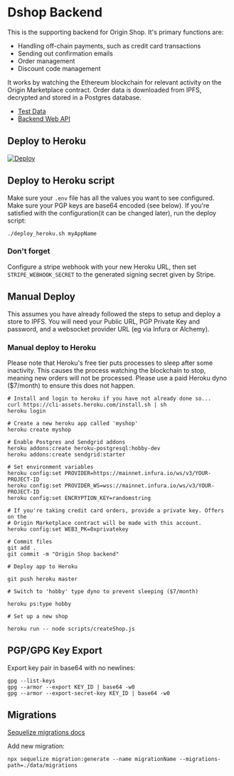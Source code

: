 # Dshop Backend

This is the supporting backend for Origin Shop. It's primary functions are:

- Handling off-chain payments, such as credit card transactions
- Sending out confirmation emails
- Order management
- Discount code management

It works by watching the Ethereum blockchain for relevant activity on the Origin
Marketplace contract. Order data is downloaded from IPFS, decrypted and stored
in a Postgres database.

- [Test Data](docs/index.md#manual-testing)
- [Backend Web API](docs/api.md)

## Deploy to Heroku

[![Deploy](https://www.herokucdn.com/deploy/button.svg)](https://heroku.com/deploy)

## Deploy to Heroku script

Make sure your `.env` file has all the values you want to see configured. Make
sure your PGP keys are base64 encoded (see below). If you're satisfied with the
configuration(it can be changed later), run the deploy script:

    ./deploy_heroku.sh myAppName

### Don't forget

Configure a stripe webhook with your new Heroku URL, then set
`STRIPE_WEBHOOK_SECRET` to the generated signing secret given by Stripe.

## Manual Deploy

This assumes you have already followed the steps to setup and deploy a store to
IPFS. You will need your Public URL, PGP Private Key and password, and a
websocket provider URL (eg via Infura or Alchemy).

### Manual deploy to Heroku

Please note that Heroku's free tier puts processes to sleep after some
inactivity. This causes the process watching the blockchain to stop, meaning new
orders will not be processed. Please use a paid Heroku dyno (\$7/month) to
ensure this does not happen.

    # Install and login to heroku if you have not already done so...
    curl https://cli-assets.heroku.com/install.sh | sh
    heroku login

    # Create a new heroku app called 'myshop'
    heroku create myshop

    # Enable Postgres and Sendgrid addons
    heroku addons:create heroku-postgresql:hobby-dev
    heroku addons:create sendgrid:starter

    # Set environment variables
    heroku config:set PROVIDER=https://mainnet.infura.io/ws/v3/YOUR-PROJECT-ID
    heroku config:set PROVIDER_WS=wss://mainnet.infura.io/ws/v3/YOUR-PROJECT-ID
    heroku config:set ENCRYPTION_KEY=randomstring

    # If you're taking credit card orders, provide a private key. Offers on the
    # Origin Marketplace contract will be made with this account.
    heroku config:set WEB3_PK=0xprivatekey

    # Commit files
    git add .
    git commit -m "Origin Shop backend"

    # Deploy app to Heroku

    git push heroku master

    # Switch to 'hobby' type dyno to prevent sleeping ($7/month)

    heroku ps:type hobby

    # Set up a new shop

    heroku run -- node scripts/createShop.js

## PGP/GPG Key Export

Export key pair in base64 with no newlines:

    gpg --list-keys
    gpg --armor --export KEY_ID | base64 -w0
    gpg --armor --export-secret-key KEY_ID | base64 -w0

## Migrations

[Sequelize migrations docs](https://sequelize.org/master/manual/migrations.html)

Add new migration:

    npx sequelize migration:generate --name migrationName --migrations-path=./data/migrations
